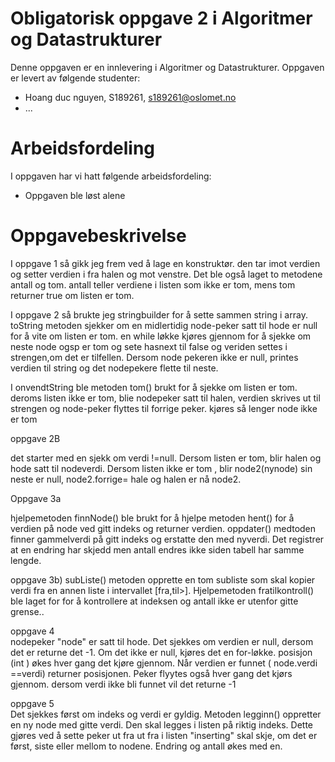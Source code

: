 # Obligatorisk oppgave 2 i Algoritmer og Datastrukturer

Denne oppgaven er en innlevering i Algoritmer og Datastrukturer. 
Oppgaven er levert av følgende studenter:
* Hoang duc nguyen, S189261, s189261@oslomet.no
* ...

# Arbeidsfordeling

I oppgaven har vi hatt følgende arbeidsfordeling:
* Oppgaven ble løst alene
# Oppgavebeskrivelse

I oppgave 1 så gikk jeg frem ved å lage en konstruktør. den tar imot verdien og setter verdien i fra halen og mot venstre. Det ble også laget to metodene antall og tom. antall teller verdiene i listen som ikke er tom, mens tom returner true om listen er tom. 

I oppgave 2 så brukte jeg stringbuilder for å sette sammen string i array. toString metoden sjekker om en midlertidig node-peker satt til hode er null for å vite om listen er tom. en while løkke kjøres gjennom for å sjekke om neste node ogsp er tom og sete hasnext til false og veriden settes i strengen,om det er tilfellen.
Dersom node pekeren ikke er null, printes verdien til string og det nodepekere flette til neste.

I onvendtString ble metoden tom() brukt for å sjekke om listen er tom. deroms listen ikke er tom, blie nodepeker satt til halen, verdien skrives ut til strengen og node-peker flyttes til forrige peker. kjøres så lenger node ikke er tom 

oppgave 2B

det starter med en sjekk om verdi !=null. Dersom listen er tom, blir halen og hode satt til nodeverdi. Dersom listen ikke er tom , blir node2(nynode) sin neste er null, node2.forrige= hale og halen er nå node2.  

Oppgave 3a

hjelpemetoden finnNode() ble brukt for å hjelpe metoden hent() for å verdien på node ved gitt indeks og returner verdien. oppdater() medtoden finner gammelverdi på gitt indeks og erstatte den med nyverdi. Det registrer at en endring har skjedd men antall endres ikke siden tabell har samme lengde. 

oppgave 3b)
subListe() metoden opprette en tom subliste som skal kopier verdi fra en annen liste i intervallet [fra,til>]. Hjelpemetoden fratilkontroll() ble laget for for å kontrollere at indeksen og antall ikke er utenfor gitte grense..

oppgave 4  
nodepeker "node" er satt til hode. Det sjekkes om verdien er null, dersom det er returne det -1. Om det ikke er null, kjøres det en for-løkke. posisjon (int ) økes hver gang det kjøre gjennom. Når verdien er funnet ( node.verdi ==verdi) returner posisjonen. Peker flyytes også hver gang det kjørs gjennom. dersom verdi ikke bli funnet vil det returne -1  

oppgave 5  
Det sjekkes først om indeks og verdi er gyldig. Metoden legginn() oppretter en ny node med gitte verdi. Den skal legges i listen på riktig indeks. Dette gjøres ved å sette peker ut fra ut fra i listen "inserting" skal skje, om det er først, siste eller mellom to nodene. Endring og antall økes med en. 



